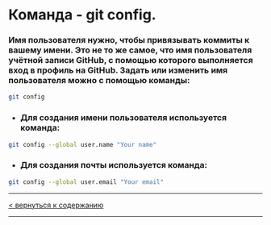 # Команда - **git config.**

### Имя пользователя нужно, чтобы привязывать коммиты к вашему имени. Это не то же самое, что имя пользователя учётной записи GitHub, с помощью которого выполняется вход в профиль на GitHub. Задать или изменить имя пользователя можно с помощью команды: 

```bash
git config
```

- ### Для создания имени пользователя используется команда: 


```bash
git config --global user.name "Your name"
```

- ### Для создания почты используется команда: 


```bash
git config --global user.email "Your email"
```
---

[< вернуться к содержанию](./readme.md)

---
